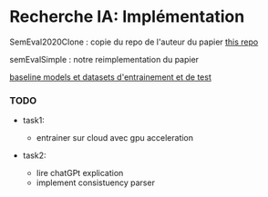 # Recherche IA: Implémentation

SemEval2020Clone : copie du repo de l'auteur du papier [this repo](https://github.com/lenyabloko/SemEval2020)

semEvalSimple : notre reimplementation du papier

[baseline models et datasets d'entrainement et de test](https://github.com/arielsho/SemEval-2020-Task-5)

### TODO

- task1: 
	- entrainer sur cloud avec gpu acceleration

- task2:
	- lire chatGPt explication
	- implement consistuency parser
